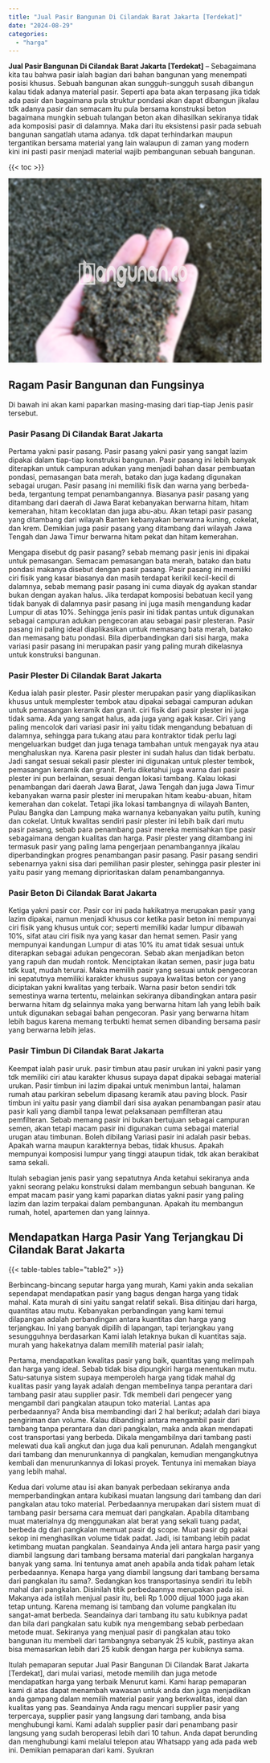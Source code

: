 ```yaml
---
title: "Jual Pasir Bangunan Di Cilandak Barat Jakarta [Terdekat]"
date: "2024-08-29"
categories: 
  - "harga"
---
```


**Jual Pasir Bangunan Di Cilandak Barat Jakarta \[Terdekat\]** – Sebagaimana kita tau bahwa pasir ialah bagian dari bahan bangunan yang menempati posisi khusus. Sebuah bangunan akan sungguh-sungguh susah dibangun kalau tidak adanya material pasir. Seperti apa bata akan terpasang jika tidak ada pasir dan bagaimana pula struktur pondasi akan dapat dibangun jikalau tdk adanya pasir dan semacam itu pula bersama konstruksi beton bagaimana mungkin sebuah tulangan beton akan dihasilkan sekiranya tidak ada komposisi pasir di dalamnya. Maka dari itu eksistensi pasir pada sebuah bangunan sangatlah utama adanya. tdk dapat terhindarkan maupun tergantikan bersama material yang lain walaupun di zaman yang modern kini ini pasti pasir menjadi material wajib pembangunan sebuah bangunan.

{{< toc >}}

![Jual Pasir Bangunan Di Cilandak Barat Jakarta [Terdekat]](/images/jual-pasir-bangunan-52.png)

## Ragam Pasir Bangunan dan Fungsinya

Di bawah ini akan kami paparkan masing-masing dari tiap-tiap Jenis pasir tersebut.

### Pasir Pasang Di Cilandak Barat Jakarta

Pertama yakni pasir pasang. Pasir pasang yakni pasir yang sangat lazim dipakai dalam tiap-tiap konstruksi bangunan. Pasir pasang ini lebih banyak diterapkan untuk campuran adukan yang menjadi bahan dasar pembuatan pondasi, pemasangan bata merah, batako dan juga kadang digunakan sebagai urugan. Pasir pasang ini memiliki fisik dan warna yang berbeda-beda, tergantung tempat penambangannya. Biasanya pasir pasang yang ditambang dari daerah di Jawa Barat kebanyakan berwarna hitam, hitam kemerahan, hitam kecoklatan dan juga abu-abu. Akan tetapi pasir pasang yang ditambang dari wilayah Banten kebanyakan berwarna kuning, cokelat, dan krem. Demikian juga pasir pasang yang ditambang dari wilayah Jawa Tengah dan Jawa Timur berwarna hitam pekat dan hitam kemerahan.

Mengapa disebut dg pasir pasang? sebab memang pasir jenis ini dipakai untuk pemasangan. Semacam pemasangan bata merah, batako dan batu pondasi makanya disebut dengan pasir pasang. Pasir pasang ini memiliki ciri fisik yang kasar biasanya dan masih terdapat kerikil kecil-kecil di dalamnya, sebab memang pasir pasang ini cuma diayak dg ayakan standar bukan dengan ayakan halus. Jika terdapat komposisi bebatuan kecil yang tidak banyak di dalamnya pasir pasang ini juga masih mengandung kadar Lumpur di atas 10%. Sehingga jenis pasir ini tidak pantas untuk digunakan sebagai campuran adukan pengecoran atau sebagai pasir plesteran. Pasir pasang ini paling ideal diaplikasikan untuk memasang bata merah, batako dan memasang batu pondasi. Bila diperbandingkan dari sisi harga, maka variasi pasir pasang ini merupakan pasir yang paling murah dikelasnya untuk konstruksi bangunan.

### Pasir Plester Di Cilandak Barat Jakarta

Kedua ialah pasir plester. Pasir plester merupakan pasir yang diaplikasikan khusus untuk memplester tembok atau dipakai sebagai campuran adukan untuk pemasangan keramik dan granit. ciri fisik dari pasir plester ini juga tidak sama. Ada yang sangat halus, ada juga yang agak kasar. Ciri yang paling mencolok dari variasi pasir ini yaitu tidak mengandung bebatuan di dalamnya, sehingga para tukang atau para kontraktor tidak perlu lagi mengeluarkan budget dan juga tenaga tambahan untuk mengayak nya atau menghaluskan nya. Karena pasir plester ini sudah halus dan tidak berbatu. Jadi sangat sesuai sekali pasir plester ini digunakan untuk plester tembok, pemasangan keramik dan granit. Perlu diketahui juga warna dari pasir plester ini pun berlainan, sesuai dengan lokasi tambang. Kalau lokasi penambangan dari daerah Jawa Barat, Jawa Tengah dan juga Jawa Timur kebanyakan warna pasir plester ini merupakan hitam keabu-abuan, hitam kemerahan dan cokelat. Tetapi jika lokasi tambangnya di wilayah Banten, Pulau Bangka dan Lampung maka warnanya kebanyakan yaitu putih, kuning dan cokelat. Untuk kwalitas sendiri pasir plester ini lebih baik dari mutu pasir pasang, sebab para penambang pasir mereka memisahkan tipe pasir sebagaimana dengan kualitas dan harga. Pasir plester yang ditambang ini termasuk pasir yang paling lama pengerjaan penambangannya jikalau diperbandingkan progres penambangan pasir pasang. Pasir pasang sendiri sebenarnya yakni sisa dari pemilihan pasir plester, sehingga pasir plester ini yaitu pasir yang memang diprioritaskan dalam penambangannya.

### Pasir Beton Di Cilandak Barat Jakarta

Ketiga yakni pasir cor. Pasir cor ini pada hakikatnya merupakan pasir yang lazim dipakai, namun menjadi khusus cor ketika pasir beton ini mempunyai ciri fisik yang khusus untuk cor; seperti memiliki kadar lumpur dibawah 10%, sifat atau ciri fisik nya yang kasar dan hemat semen. Pasir yang mempunyai kandungan Lumpur di atas 10% itu amat tidak sesuai untuk diterapkan sebagai adukan pengecoran. Sebab akan menjadikan beton yang rapuh dan mudah rontok. Menciptakan ikatan semen, pasir juga batu tdk kuat, mudah terurai. Maka memilih pasir yang sesuai untuk pengecoran ini sepatutnya memiliki karakter khusus supaya kwalitas beton cor yang diciptakan yakni kwalitas yang terbaik. Warna pasir beton sendiri tdk semestinya warna tertentu, melainkan sekiranya dibandingkan antara pasir berwarna hitam dg selainnya maka yang berwarna hitam lah yang lebih baik untuk digunakan sebagai bahan pengecoran. Pasir yang berwarna hitam lebih bagus karena memang terbukti hemat semen dibanding bersama pasir yang berwarna lebih jelas.

### Pasir Timbun Di Cilandak Barat Jakarta

Keempat ialah pasir uruk. pasir timbun atau pasir urukan ini yakni pasir yang tdk memiliki ciri atau karakter khusus supaya dapat dipakai sebagai material urukan. Pasir timbun ini lazim dipakai untuk menimbun lantai, halaman rumah atau parkiran sebelum dipasang keramik atau paving block. Pasir timbun ini yaitu pasir yang diambil dari sisa ayakan penambangan pasir atau pasir kali yang diambil tanpa lewat pelaksanaan pemfilteran atau pemfilteran. Sebab memang pasir ini bukan bertujuan sebagai campuran semen, akan tetapi macam pasir ini digunakan cuma sebagai material urugan atau timbunan. Boleh dibilang Variasi pasir ini adalah pasir bebas. Apakah warna maupun karakternya bebas, tidak khusus. Apakah mempunyai komposisi lumpur yang tinggi ataupun tidak, tdk akan berakibat sama sekali.

Itulah sebagian jenis pasir yang sepatutnya Anda ketahui sekiranya anda yakni seorang pelaku konstruksi dalam membangun sebuah bangunan. Ke empat macam pasir yang kami paparkan diatas yakni pasir yang paling lazim dan lazim terpakai dalam pembangunan. Apakah itu membangun rumah, hotel, apartemen dan yang lainnya.

## Mendapatkan Harga Pasir Yang Terjangkau Di Cilandak Barat Jakarta

{{< table-tables table="table2" >}}

Berbincang-bincang seputar harga yang murah, Kami yakin anda sekalian sependapat mendapatkan pasir yang bagus dengan harga yang tidak mahal. Kata murah di sini yaitu sangat relatif sekali. Bisa ditinjau dari harga, quantitas atau mutu. Kebanyakan perbandingan yang kami temui dilapangan adalah perbandingan antara kuantitas dan harga yang terjangkau. Ini yang banyak dipilih di lapangan, tapi terjangkau yang sesungguhnya berdasarkan Kami ialah letaknya bukan di kuantitas saja. murah yang hakekatnya dalam memilih material pasir ialah;

Pertama, mendapatkan kwalitas pasir yang baik, quantitas yang melimpah dan harga yang ideal. Sebab tidak bisa dipungkiri harga menentukan mutu. Satu-satunya sistem supaya memperoleh harga yang tidak mahal dg kualitas pasir yang layak adalah dengan membelinya tanpa perantara dari tambang pasir atau supplier pasir. Tdk membeli dari pengecer yang mengambil dari pangkalan ataupun toko material. Lantas apa perbedaannya? Anda bisa membandingi dari 2 hal berikut; adalah dari biaya pengiriman dan volume. Kalau dibandingi antara mengambil pasir dari tambang tanpa perantara dan dari pangkalan, maka anda akan mendapati cost transportasi yang berbeda. Dikala mengambilnya dari tambang pasti melewati dua kali angkut dan juga dua kali penurunan. Adalah mengangkut dari tambang dan menurunkannya di pangkalan, kemudian mengangkutnya kembali dan menurunkannya di lokasi proyek. Tentunya ini memakan biaya yang lebih mahal.

Kedua dari volume atau isi akan banyak perbedaan sekiranya anda memperbandingkan antara kubikasi muatan langsung dari tambang dan dari pangkalan atau toko material. Perbedaannya merupakan dari sistem muat di tambang pasir bersama cara memuat dari pangkalan. Apabila ditambang muat materialnya dg menggunakan alat berat yang sekali tuang padat, berbeda dg dari pangkalan memuat pasir dg scope. Muat pasir dg pakai sekop ini menghasilkan volume tidak padat. Jadi, isi tambang lebih padat ketimbang muatan pangkalan. Seandainya Anda jeli antara harga pasir yang diambil langsung dari tambang bersama material dari pangkalan harganya banyak yang sama. Ini tentunya amat aneh apabila anda tidak paham letak perbedaannya. Kenapa harga yang diambil langsung dari tambang bersama dari pangkalan itu sama?. Sedangkan kos transportasinya sendiri itu lebih mahal dari pangkalan. Disinilah titik perbedaannya merupakan pada isi. Makanya ada istilah menjual pasir itu, beli Rp 1.000 dijual 1000 juga akan tetap untung. Karena memang isi tambang dan volume pangkalan itu sangat-amat berbeda. Seandainya dari tambang itu satu kubiknya padat dan bila dari pangkalan satu kubik nya mengembang sebab perbedaan metode muat. Sekiranya yang menjual pasir di pangkalan atau toko bangunan itu membeli dari tambangnya sebanyak 25 kubik, pastinya akan bisa memasarkan lebih dari 25 kubik dengan harga per kubiknya sama.

Itulah pemaparan seputar Jual Pasir Bangunan Di Cilandak Barat Jakarta \[Terdekat\], dari mulai variasi, metode memilih dan juga metode mendapatkan harga yang terbaik Menurut kami. Kami harap pemaparan kami di atas dapat menambah wawasan untuk anda dan juga menjadikan anda gampang dalam memilih material pasir yang berkwalitas, ideal dan kualitas yang pas. Seandainya Anda ragu mencari supplier pasir yang terpercaya, supplier pasir yang langsung dari tambang, anda bisa menghubungi kami. Kami adalah supplier pasir dari penambang pasir langsung yang sudah beroperasi lebih dari 10 tahun. Anda dapat berunding dan menghubungi kami melalui telepon atau Whatsapp yang ada pada web ini. Demikian pemaparan dari kami. Syukran
